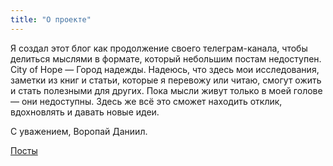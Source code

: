 ```yaml
---
title: "О проекте"
---
```


<!--    ![Name](images/me.png) -->

Я создал этот блог как продолжение своего телеграм-канала, чтобы делиться мыслями в формате, который небольшим постам недоступен. City of Hope — Город надежды. Надеюсь, что здесь мои исследования, заметки из книг и статьи, которые я перевожу или читаю, смогут ожить и стать полезными для других. Пока мысли живут только в моей голове — они недоступны. Здесь же всё это сможет находить отклик, вдохновлять и давать новые идеи.

С уважением, Воропай Даниил.

[Посты](/posts)


